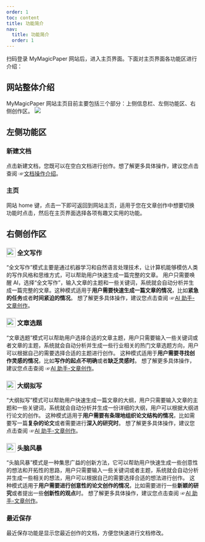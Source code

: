 ```yaml
---
order: 1
toc: content
title: 功能简介
nav:
  title: 功能简介
  order: 1
---
```


扫码登录 MyMagicPaper 网站后，进入主页界面。下面对主页界面各功能区进行介绍：

## 网站整体介绍

MyMagicPaper 网站主页目前主要包括三个部分：上侧信息栏、左侧功能区、右侧创作区。
![](/47086058.png)

## 左侧功能区

### 新建文档

点击新建文档，您既可以在空白文档进行创作。想了解更多具体操作，建议您点击查阅 ☞[文档操作介绍](/intro/2handle)。

### 主页

网站 home 键，点击一下即可返回到网站主页，适用于您在文章创作中想要切换功能时点击，然后在主页界面选择各项有趣又实用的功能。

## 右侧创作区

<h3 style="display: flex;align-items: center;">
  <img src="/94948006.png" style="height: 24px;margin-right:4px;"/> 全文写作
</h3>

“全文写作”模式主要是通过机器学习和自然语言处理技术，让计算机能够模仿人类的写作风格和思维方式，可以帮助用户快速生成一篇完整的文章。
用户只需要唤醒 AI，选择“全文写作”，输入文章的主题和一些关键词，系统就会自动分析并生成一篇完整的文章。这种模式适用于**用户需要快速生成一篇文章的情况**，比如**紧急的任务**或者**时间紧迫的情况**。
想了解更多具体操作，建议您点击查阅 ☞[AI 助手-文章创作](/intro/5aicreate)。

<h3 style="display: flex;align-items: center;">
  <img src="/85958475.png" style="height: 24px;margin-right:4px;"/> 文章选题
</h3>

“文章选题”模式可以帮助用户选择合适的文章主题，用户只需要输入一些关键词或者文章的主题，系统就会自动分析并生成一些行业相关的热门文章选题方向，用户可以根据自己的需要选择合适的主题进行创作。
这种模式适用于**用户需要寻找创作灵感的情况**，比如**写作的起点不明确**或者**缺乏灵感时**。
想了解更多具体操作，建议您点击查阅 ☞[AI 助手-文章创作](/intro/5aicreate)。

<h3 style="display: flex;align-items: center;">
  <img src="/31515472.png" style="height: 24px;margin-right:4px;"/> 大纲拟写
</h3>

“大纲拟写”模式可以帮助用户快速生成一篇文章的大纲，用户只需要输入文章的主题和一些关键词，系统就会自动分析并生成一份详细的大纲，用户可以根据大纲进行论文的创作。
这种模式适用于**用户需要有条理地组织论文结构的情况**，比如需要写一篇**复杂的论文**或者需要进行**深入的研究时**。
想了解更多具体操作，建议您点击查阅 ☞[AI 助手-文章创作](/intro/5aicreate)。

<h3 style="display: flex;align-items: center;">
  <img src="/20860093.png" style="height: 24px;margin-right:4px;"/> 头脑风暴
</h3>

“头脑风暴”模式是一种集思广益的创新方法，它可以帮助用户快速生成一些创意性的想法和开拓性的思路，用户只需要输入一些关键词或者主题，系统就会自动分析并生成一些相关的想法，用户可以根据自己的需要选择合适的想法进行创作。
这种模式适用于**用户需要进行创意性的论文创作的情况**，比如需要进行一些**新颖的研究**或者提出一些**创新性的观点**时。
想了解更多具体操作，建议您点击查阅 ☞[AI 助手-文章创作](/intro/5aicreate)。

### 最近保存

最近保存功能是显示您最近创作的文档，方便您快速进行文档修改。
